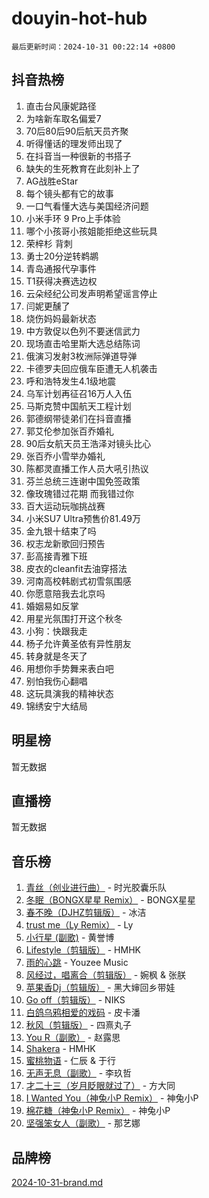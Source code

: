 # douyin-hot-hub

`最后更新时间：2024-10-31 00:22:14 +0800`

## 抖音热榜

1. 直击台风康妮路径
1. 为啥新车取名偏爱7
1. 70后80后90后航天员齐聚
1. 听得懂话的理发师出现了
1. 在抖音当一种很新的书搭子
1. 缺失的生死教育在此刻补上了
1. AG战胜eStar
1. 每个镜头都有它的故事
1. 一口气看懂大选与美国经济问题
1. 小米手环 9 Pro上手体验
1. 哪个小孩哥小孩姐能拒绝这些玩具
1. 荣梓杉 背刺
1. 勇士20分逆转鹈鹕
1. 青岛通报代孕事件
1. T1获得决赛选边权
1. 云朵经纪公司发声明希望谣言停止
1. 闫妮更醺了
1. 烧伤妈妈最新状态
1. 中方敦促以色列不要迷信武力
1. 现场直击哈里斯大选总结陈词
1. 俄演习发射3枚洲际弹道导弹
1. 卡德罗夫回应俄车臣遭无人机袭击
1. 呼和浩特发生4.1级地震
1. 乌军计划再征召16万人入伍
1. 马斯克赞中国航天工程计划
1. 郭德纲带徒弟们在抖音直播
1. 郭艾伦参加张百乔婚礼
1. 90后女航天员王浩泽对镜头比心
1. 张百乔小雪举办婚礼
1. 陈都灵直播工作人员大吼引热议
1. 芬兰总统三连谢中国免签政策
1. 像玫瑰错过花期 而我错过你
1. 百大运动玩咖挑战赛
1. 小米SU7 Ultra预售价81.49万
1. 金九银十结束了吗
1. 权志龙新歌回归预告
1. 彭高接青雅下班
1. 皮衣的cleanfit去油穿搭法
1. 河南高校韩剧式初雪氛围感
1. 你愿意陪我去北京吗
1. 婚姻易如反掌
1. 用星光氛围打开这个秋冬
1. 小狗：快跟我走
1. 杨子允许黄圣依有异性朋友
1. 转身就是冬天了
1. 用想你手势舞来表白吧
1. 别怕我伤心翻唱
1. 这玩具演我的精神状态
1. 锦绣安宁大结局

## 明星榜

暂无数据

## 直播榜

暂无数据

## 音乐榜

1. [青丝（创业进行曲）](https://sf3-cdn-tos.douyinstatic.com/obj/tos-cn-ve-2774/ooYARJB5iBRNhCOkDsS3BAKW91CIMoQfwzwKLi) - 时光胶囊乐队
1. [冬眠（BONGX星星 Remix）](https://sf5-hl-cdn-tos.douyinstatic.com/obj/tos-cn-ve-2774/oMCfFFoE3LwQ7agAgOIG4ieExqkeAsxNBEkLdz) - BONGX星星
1. [春不晚（DJHZ剪辑版）](https://sf5-hl-cdn-tos.douyinstatic.com/obj/tos-cn-ve-2774/osEZa7YZ6wNo9QDABgfGFaCQKRQTNafsBJDnKt) - 冰洁
1. [trust me（Ly Remix）](https://sf6-cdn-tos.douyinstatic.com/obj/tos-cn-ve-2774/oUo1M8fz5AfmMSExABQQKFE0eCMWgsiccfqrMA) - Ly
1. [小行星 (副歌)](https://sf5-hl-cdn-tos.douyinstatic.com/obj/tos-cn-ve-2774/oArWEvgkJwVsB0KMIw6iBsAoHAciIjJqzWeTQr) - 黄誉博
1. [Lifestyle（剪辑版）](https://sf5-hl-cdn-tos.douyinstatic.com/obj/tos-cn-ve-2774/owfqGgjwG3V5lCLaAIezFMeg3LtuKNBaZKgzPV) - HMHK
1. [雨的心跳](https://sf5-hl-cdn-tos.douyinstatic.com/obj/tos-cn-ve-2774/o0vI5NZuiJgxWIQQFhXO0RTrsiIAsBSiMIECz) - Youzee Music
1. [风经过，唱离合（剪辑版）](https://sf5-hl-cdn-tos.douyinstatic.com/obj/tos-cn-ve-2774/okllg5DG2MmUF3aiiDfBZx6ZLvfwOTtbCEAHyI) - 婉枫 & 张朕
1. [苹果香Dj（剪辑版）](https://sf6-cdn-tos.douyinstatic.com/obj/tos-cn-ve-2774/oEeIEQbYGAOspCTRAIeYF4Ok8LgZ8NBaRe4ztR) - 黑大婶回乡带娃
1. [Go off（剪辑版）](https://sf5-hl-cdn-tos.douyinstatic.com/obj/tos-cn-ve-2774/oYLJZTCGnIQBt2BsMBCFksOEMnDQesCr2gfZ7N) - NIKS
1. [白鸽乌鸦相爱的戏码](https://sf5-hl-cdn-tos.douyinstatic.com/obj/tos-cn-ve-2774/oMVVEf6eDAOmFtNtCsEqKpIorBDM8Nkg6TZRqC) - 皮卡潘
1. [秋风（剪辑版）](https://sf6-cdn-tos.douyinstatic.com/obj/tos-cn-ve-2774/ocGaU84LfAfzMd2wbXdQFpCGhBiXg82JNMRRie) - 四熹丸子
1. [You R（副歌）](https://sf3-cdn-tos.douyinstatic.com/obj/tos-cn-ve-2774/oc0MZn9aEfLkCFLIxKQQcgBjS9mBBuDttYPfZ1) - 赵露思
1. [Shakera](https://sf5-hl-cdn-tos.douyinstatic.com/obj/tos-cn-ve-2774/ocKtEBgQ8FiQCBDf3nj9Z9gEGEQ4fAZDYEocLY) - HMHK
1. [蜜桃物语](https://sf3-cdn-tos.douyinstatic.com/obj/tos-cn-ve-2774/oIhOSCZtIACtYU4XQkngiW9kCBfVD1Fz9IYeqL) - 仁辰 & 于行
1. [无声无息（副歌）](https://sf3-cdn-tos.douyinstatic.com/obj/tos-cn-ve-2774/osmzBBdYMBoz2NHW7AYiZEErnITswCiYzuA3Nf) - 李玖哲
1. [才二十三（岁月眨眼就过了）](https://sf5-hl-cdn-tos.douyinstatic.com/obj/tos-cn-ve-2774/oYAvkTrUXEBMWYUbL3nl8i01MJ5skiIZASC2H) - 方大同
1. [I Wanted You（神兔小P Remix）](https://sf5-hl-cdn-tos.douyinstatic.com/obj/tos-cn-ve-2774/o4CAubmDQdZeEkstFnCvKIMDag8D2BSBOjfNuh) - 神兔小P
1. [棉花糖（神兔小P Remix）](https://sf5-hl-cdn-tos.douyinstatic.com/obj/tos-cn-ve-2774/o0pEDf1GaEfEYJ1FbgOAFCITQ1zeFD3kgBWGcG) - 神兔小P
1. [坚强笨女人（副歌）](https://sf3-cdn-tos.douyinstatic.com/obj/tos-cn-ve-2774/ospNInQiZvGWyBVg5zkNsAMct5uJIg1CrZiPL) - 那艺娜

## 品牌榜

[2024-10-31-brand.md](2024-10-31-brand.md)
